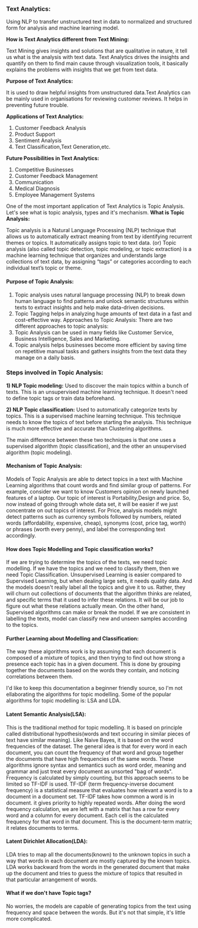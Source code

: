 ### Text Analytics: 
Using NLP to transfer unstructured text in data to normalized and structured form for analysis and machine learning model.

**How is Text Analytics different from Text Mining:**

Text Mining gives insights and solutions that are qualitative in nature, it tell us what is the analysis with text data.
Text Analytics drives the insights and quantify on them to find main cause through visualization tools, it basically explains the problems with insights that we get from text data.

**Purpose of Text Analytics:**

It is used to draw helpful insights from unstructured data.Text Analytics can be mainly used in organisations for reviewing customer reviews. 
It helps in preventing future trouble.

**Applications of Text Analytics:**
1) Customer Feedback Analysis
2) Product Support
3) Sentiment Analysis 
4) Text Classification,Text Generation,etc.

**Future Possibilities in Text Analytics:**
1) Competitive Businesses
2) Customer Feedback Management
3) Communication
4) Medical Diagnosis
5) Employee Management Systems

One of the most important application of Text Analytics is Topic Analysis. Let's see what is topic analysis, types and it's mechanism.
**What is Topic Analysis:**

Topic analysis is a Natural Language Processing (NLP) technique that allows us to automatically extract meaning from text by identifying recurrent themes or topics.
It automatically assigns topic to text data. (or) Topic analysis (also called topic detection, topic modeling, or topic extraction) is a machine learning technique that organizes and understands large collections of text data, by assigning “tags” or categories according to each individual text’s topic or theme.

#### Purpose of Topic Analysis:
 1) Topic analysis uses natural language processing (NLP) to break down human language to find patterns and unlock semantic structures within texts to extract insights 
and help make data-driven decisions.
 2) Topic Tagging helps in analyzing huge amounts of text data in a fast and cost-effective way.
Approaches to Topic Analysis:
There are two different approaches to topic analysis:
 3) Topic Analysis can be used in many fields like Customer Service, Business Intelligence, Sales and Marketing.
 4) Topic analysis helps businesses become more efficient by saving time on repetitive manual tasks and gathers insights from the text data they manage on a daily basis.
 
### Steps involved in Topic Analysis:
 **1) NLP Topic modeling:**
Used to discover the main topics within a bunch of texts. This is an unsupervised machine learning technique. It doesn't need to define topic tags or train data beforehand.

 **2) NLP Topic classification:**
Used to automatically categorize texts by topics. This is a supervised machine learning technique. This technique needs to know the topics of text before starting the analysis.
This technique is much more effective and accurate than Clustering algorithms.

The main difference between these two techniques is that one uses a supervised algorithm (topic classification), and the other an unsupervised algorithm (topic modeling). 

#### Mechanism of Topic Analysis:
Models of Topic Analysis are able to detect topics in a text with Machine Learning algorithms that count words and find similar group of patterns.
For example, consider we want to know Customers opinion on newly launched features of a laptop. Our topic of interest is Portability,Design and price.
So, now instead of going through whole data set, it will be easier if we just concentrate on out topics of interest.
For Price, analysis models might detect patterns such as currency symbols followed by numbers, related words (affordability, expensive, cheap), 
synonyms (cost, price tag, worth) or phrases (worth every penny), and label the corresponding text accordingly.

#### How does Topic Modelling and Topic classification works?
If we are trying to determine the topics of the texts, we need topic modelling. If we have the topics and we need to classify them, then we need Topic Classification.
Unsupervised Learning is easier compared to Supervised Learning, but when dealing large sets, it needs quality data. 
And the models doesn't really label all the topics and give it to us. Rather, they will churn out collections of documents that the algorithm thinks are related, and 
specific terms that it used to infer these relations. It will be our job to figure out what these relations actually mean.
On the other hand, Supervised algorithms can make or break the model. If we are consistent in labelling the texts, model can classify new and unseen samples according to 
the topics.

#### Further Learning about Modelling and Classification:
The way these algorithms work is by assuming that each document is composed of a mixture of topics, and then trying to
find out how strong a presence each topic has in a given document. This is done by grouping together the documents based 
on the words they contain, and noticing correlations between them.

I'd like to keep this documentation a beginner friendly source, so I'm not ellaborating the algorithms for topic modelling.
Some of the popular algorithms for topic modelling is: LSA and LDA.

#### Latent Semantic Analysis(LSA):
This is the traditional method for topic modelling. It is based on principle called distributional hypothesis(words and text occuring in similar pieces of text have 
similar meaning). Like Naive Bayes, it is based on the word frequencies of the dataset. 
The general idea is that for every word in each document, you can count the frequency of that word and group together the documents that have high frequencies of the same words.
These algorithms ignore syntax and semantics such as word order, meaning and grammar and just treat every document as unsorted "bag of words".
Frequency is calculated by simply counting, but this approach seems to be limited so TF-IDF is used.
TF-IDF (term frequency-inverse document frequency) is a statistical measure that evaluates how relevant a word is to a document in a document set.
TF-IDF takes how common a word is in document. it gives priority to highly repeated words. After doing the word frequency calculation, we are left with a matrix that 
has a row for every word and a column for every document. Each cell is the calculated frequency for that word in that document. 
This is the document-term matrix; it relates documents to terms.

#### Latent Dirichlet Allocation(LDA):
LDA tries to map all the documents(known) to the unknown topics in such a way that words in each document are mostly
captured by the known topics. LDA works backward from the words in the generated document that make up the document and tries to guess the mixture of topics that resulted in that 
particular arrangement of words.

#### What if we don't have Topic tags?
No worries, the models are capable of generating topics from the text using frequency and space between the words.
But it's not that simple, it's little more complicated.
